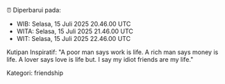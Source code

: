 ⏰ Diperbarui pada:
- WIB: Selasa, 15 Juli 2025 20.46.00 UTC
- WITA: Selasa, 15 Juli 2025 21.46.00 UTC
- WIT: Selasa, 15 Juli 2025 22.46.00 UTC

Kutipan Inspiratif:
"A poor man says work is life. A rich man says money is life. A lover says love is life but. I say my idiot friends are my life."


Kategori: friendship

